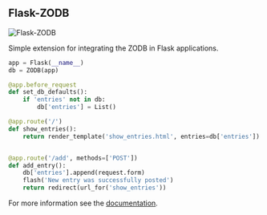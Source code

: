 Flask-ZODB
----------

![Flask-ZODB][logo]


Simple extension for integrating the ZODB in Flask applications.

```python
app = Flask(__name__)
db = ZODB(app)

@app.before_request
def set_db_defaults():
    if 'entries' not in db:
        db['entries'] = List()

@app.route('/')
def show_entries():
    return render_template('show_entries.html', entries=db['entries'])


@app.route('/add', methods=['POST'])
def add_entry():
    db['entries'].append(request.form)
    flash('New entry was successfully posted')
    return redirect(url_for('show_entries'))
```

For more information see the [documentation][docs].


[docs]: http://packages.python.org/Flask-ZODB/
[logo]: https://github.com/dag/flask-zodb/raw/master/docs/_static/flask-zodb.png
